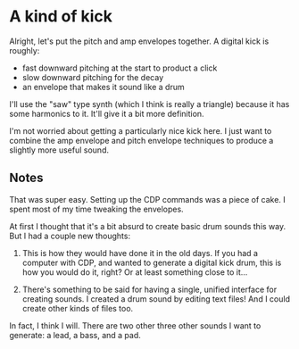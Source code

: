# A kind of kick

Alright, let's put the pitch and amp envelopes together. A digital kick is
roughly:

* fast downward pitching at the start to product a click
* slow downward pitching for the decay
* an envelope that makes it sound like a drum

I'll use the "saw" type synth (which I think is really a triangle) because it
has some harmonics to it. It'll give it a bit more definition.

I'm not worried about getting a particularly nice kick here. I just want to
combine the amp envelope and pitch envelope techniques to produce a slightly
more useful sound.

## Notes

That was super easy. Setting up the CDP commands was a piece of cake. I spent
most of my time tweaking the envelopes.

At first I thought that it's a bit absurd to create basic drum sounds this way.
But I had a couple new thoughts:

1. This is how they would have done it in the old days. If you had a computer
with CDP, and wanted to generate a digital kick drum, this is how you would do
it, right? Or at least something close to it...

2. There's something to be said for having a single, unified interface for
creating sounds. I created a drum sound by editing text files! And I could
create other kinds of files too.

In fact, I think I will. There are two other three other sounds I want to
generate: a lead, a bass, and a pad.
